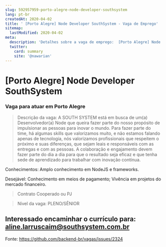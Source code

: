 ```yaml
---
slug: 592957959-porto-alegre-node-developer-southsystem
lang: pt-br
createdAt: 2020-04-02
title: ' [Porto Alegre] Node Developer SouthSystem - Vaga de Emprego'
sitemap:
  lastModified: 2020-04-02
meta:
  description: 'Detalhes sobre a vaga de emprego:  [Porto Alegre] Node Developer SouthSystem'
  twitter:
    card: summary
    site: '@nawarian'
---
```


#  [Porto Alegre] Node Developer SouthSystem

### Vaga para atuar em Porto Alegre

> Descrição da vaga:
A SOUTH SYSTEM está em busca de um(a) Desenvolvedor(a) Node que queira fazer parte do nosso propósito de impulsionar as pessoas para inovar o mundo. Para fazer parte do time, há algumas skills que valorizamos muito, e não estamos falando apenas de tecnologia, nós valorizamos profissionais que respeitem o próximo e suas diferenças, que sejam leais e responsáveis com as entregas e com as pessoas. A colaboração e engajamento devem fazer parte do dia a dia para que o resultado seja eficaz e que tenha sede de aprendizado para trabalhar com inovação contínua.

Conhecimentos:
Amplo conhecimento em NodeJS e frameworks.

Desejável:
Conhecimento em meios de pagamento;
Vivência em projetos do mercado financeiro.


> Contrato Cooperado ou PJ

> Nível da vaga: PLENO/SÊNIOR 

## Interessado encaminhar o currículo para: aline.larruscaim@southsystem.com.br

Fonte: https://github.com/backend-br/vagas/issues/2324